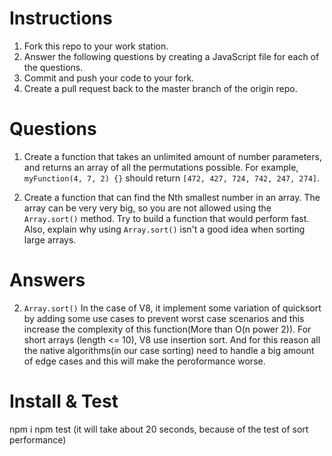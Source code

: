 # Instructions

1. Fork this repo to your work station.
2. Answer the following questions by creating a JavaScript file for each of the questions.
3. Commit and push your code to your fork.
4. Create a pull request back to the master branch of the origin repo.

# Questions

1. Create a function that takes an unlimited amount of number parameters, and returns an array of all the permutations possible. For example, `myFunction(4, 7, 2) {}` should return `[472, 427, 724, 742, 247, 274]`.

2. Create a function that can find the Nth smallest number in an array. The array can be very very big, so you are not allowed using the `Array.sort()` method. Try to build a function that would perform fast. Also, explain why using `Array.sort()` isn't a good idea when sorting large arrays.


# Answers

2. `Array.sort()` In the case of V8, it implement some variation of quicksort by adding some use cases to prevent worst case scenarios and this increase the complexity of this function(More than O(n power 2)).
For short arrays (length <= 10), V8 use insertion sort.
And for this reason all the native algorithms(in our case sorting) need to handle a big amount of edge cases and this will make the peroformance worse.


# Install & Test

npm i
npm test (it will take about 20 seconds, because of the test of sort performance)